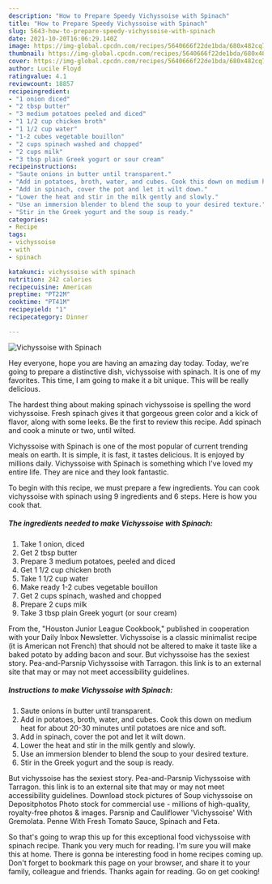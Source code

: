 ```yaml
---
description: "How to Prepare Speedy Vichyssoise with Spinach"
title: "How to Prepare Speedy Vichyssoise with Spinach"
slug: 5643-how-to-prepare-speedy-vichyssoise-with-spinach
date: 2021-10-20T16:06:29.140Z
image: https://img-global.cpcdn.com/recipes/5640666f22de1bda/680x482cq70/vichyssoise-with-spinach-recipe-main-photo.jpg
thumbnail: https://img-global.cpcdn.com/recipes/5640666f22de1bda/680x482cq70/vichyssoise-with-spinach-recipe-main-photo.jpg
cover: https://img-global.cpcdn.com/recipes/5640666f22de1bda/680x482cq70/vichyssoise-with-spinach-recipe-main-photo.jpg
author: Lucile Floyd
ratingvalue: 4.1
reviewcount: 18857
recipeingredient:
- "1 onion diced"
- "2 tbsp butter"
- "3 medium potatoes peeled and diced"
- "1 1/2 cup chicken broth"
- "1 1/2 cup water"
- "1-2 cubes vegetable bouillon"
- "2 cups spinach washed and chopped"
- "2 cups milk"
- "3 tbsp plain Greek yogurt or sour cream"
recipeinstructions:
- "Saute onions in butter until transparent."
- "Add in potatoes, broth, water, and cubes. Cook this down on medium heat for about 20-30 minutes until potatoes are nice and soft."
- "Add in spinach, cover the pot and let it wilt down."
- "Lower the heat and stir in the milk gently and slowly."
- "Use an immersion blender to blend the soup to your desired texture."
- "Stir in the Greek yogurt and the soup is ready."
categories:
- Recipe
tags:
- vichyssoise
- with
- spinach

katakunci: vichyssoise with spinach 
nutrition: 242 calories
recipecuisine: American
preptime: "PT22M"
cooktime: "PT41M"
recipeyield: "1"
recipecategory: Dinner

---
```



![Vichyssoise with Spinach](https://img-global.cpcdn.com/recipes/5640666f22de1bda/680x482cq70/vichyssoise-with-spinach-recipe-main-photo.jpg)

Hey everyone, hope you are having an amazing day today. Today, we're going to prepare a distinctive dish, vichyssoise with spinach. It is one of my favorites. This time, I am going to make it a bit unique. This will be really delicious.

The hardest thing about making spinach vichyssoise is spelling the word vichyssoise. Fresh spinach gives it that gorgeous green color and a kick of flavor, along with some leeks. Be the first to review this recipe. Add spinach and cook a minute or two, until wilted.

Vichyssoise with Spinach is one of the most popular of current trending meals on earth. It is simple, it is fast, it tastes delicious. It is enjoyed by millions daily. Vichyssoise with Spinach is something which I've loved my entire life. They are nice and they look fantastic.


To begin with this recipe, we must prepare a few ingredients. You can cook vichyssoise with spinach using 9 ingredients and 6 steps. Here is how you cook that.

<!--inarticleads1-->

##### The ingredients needed to make Vichyssoise with Spinach:

1. Take 1 onion, diced
1. Get 2 tbsp butter
1. Prepare 3 medium potatoes, peeled and diced
1. Get 1 1/2 cup chicken broth
1. Take 1 1/2 cup water
1. Make ready 1-2 cubes vegetable bouillon
1. Get 2 cups spinach, washed and chopped
1. Prepare 2 cups milk
1. Take 3 tbsp plain Greek yogurt (or sour cream)


From the, &#34;Houston Junior League Cookbook,&#34; published in cooperation with your Daily Inbox Newsletter. Vichyssoise is a classic minimalist recipe (it is American not French) that should not be altered to make it taste like a baked potato by adding bacon and sour. But vichyssoise has the sexiest story. Pea-and-Parsnip Vichyssoise with Tarragon. this link is to an external site that may or may not meet accessibility guidelines. 

<!--inarticleads2-->

##### Instructions to make Vichyssoise with Spinach:

1. Saute onions in butter until transparent.
1. Add in potatoes, broth, water, and cubes. Cook this down on medium heat for about 20-30 minutes until potatoes are nice and soft.
1. Add in spinach, cover the pot and let it wilt down.
1. Lower the heat and stir in the milk gently and slowly.
1. Use an immersion blender to blend the soup to your desired texture.
1. Stir in the Greek yogurt and the soup is ready.


But vichyssoise has the sexiest story. Pea-and-Parsnip Vichyssoise with Tarragon. this link is to an external site that may or may not meet accessibility guidelines. Download stock pictures of Soup vichyssoise on Depositphotos Photo stock for commercial use - millions of high-quality, royalty-free photos &amp; images. Parsnip and Cauliflower &#39;Vichyssoise&#39; With Gremolata. Penne With Fresh Tomato Sauce, Spinach and Feta. 

So that's going to wrap this up for this exceptional food vichyssoise with spinach recipe. Thank you very much for reading. I'm sure you will make this at home. There is gonna be interesting food in home recipes coming up. Don't forget to bookmark this page on your browser, and share it to your family, colleague and friends. Thanks again for reading. Go on get cooking!
